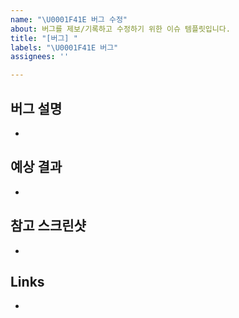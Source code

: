 ```yaml
---
name: "\U0001F41E 버그 수정"
about: 버그를 제보/기록하고 수정하기 위한 이슈 템플릿입니다.
title: "[버그] "
labels: "\U0001F41E 버그"
assignees: ''

---
```


## 버그 설명
- 

## 예상 결과
- 

## 참고 스크린샷
- 

## Links
-
